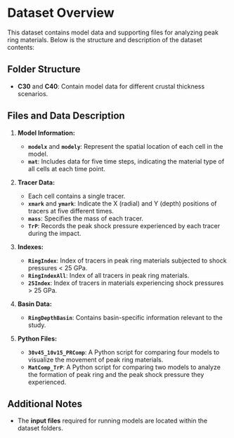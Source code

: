 # Dataset Overview

This dataset contains model data and supporting files for analyzing peak ring materials. Below is the structure and description of the dataset contents:

## Folder Structure
- **C30** and **C40**: Contain model data for different crustal thickness scenarios.

## Files and Data Description

1. **Model Information:**
   - **`modelx`** and **`modely`**: Represent the spatial location of each cell in the model.
   - **`mat`**: Includes data for five time steps, indicating the material type of all cells at each time point.

2. **Tracer Data:**
   - Each cell contains a single tracer.
   - **`xmark`** and **`ymark`**: Indicate the X (radial) and Y (depth) positions of tracers at five different times.
   - **`mass`**: Specifies the mass of each tracer.
   - **`TrP`**: Records the peak shock pressure experienced by each tracer during the impact.

3. **Indexes:**
   - **`RingIndex`**: Index of tracers in peak ring materials subjected to shock pressures < 25 GPa.
   - **`RingIndexAll`**: Index of all tracers in peak ring materials.
   - **`25Index`**: Index of tracers in materials experiencing shock pressures > 25 GPa.

4. **Basin Data:**
   - **`RingDepthBasin`**: Contains basin-specific information relevant to the study.

5. **Python Files:**
   - **`30v45_10v15_PRComp`**: A Python script for comparing four models to visualize the movement of peak ring materials.  
   - **`MatComp_TrP`**: A Python script for comparing two models to analyze the formation of peak ring and the peak shock pressure they experienced.

## Additional Notes
- The **input files** required for running models are located within the dataset folders.

